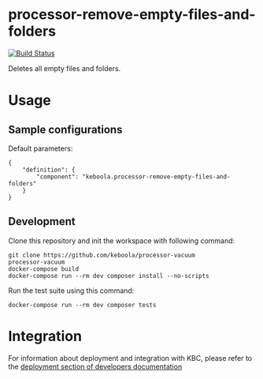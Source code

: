 # processor-remove-empty-files-and-folders

[![Build Status](https://travis-ci.com/keboola/processor-remove-empty-files-and-folders.svg?branch=master)](https://travis-ci.com/keboola/processor-remove-empty-files-and-folders)

Deletes all empty files and folders.

# Usage

## Sample configurations

Default parameters:

```
{  
    "definition": {
        "component": "keboola.processor-remove-empty-files-and-folders"
    }
}
```

## Development
 
Clone this repository and init the workspace with following command:

```
git clone https://github.com/keboola/processor-vacuum
processor-vacuum
docker-compose build
docker-compose run --rm dev composer install --no-scripts
```

Run the test suite using this command:

```
docker-compose run --rm dev composer tests
```
 
# Integration

For information about deployment and integration with KBC, please refer to the [deployment section of developers documentation](https://developers.keboola.com/extend/component/deployment/) 
